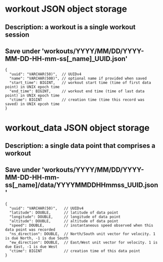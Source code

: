 # workout JSON object storage
## Description: a workout is a single workout session
## Save under 'workouts/YYYY/MM/DD/YYYY-MM-DD-HH-mm-ss[_name]_UUID.json'

    {
      "uuid": "VARCHAR(50)",  // UUIDv4
      "name": "VARCHAR(500)", // optional name if provided when saved
      "start_time": BIGINT,   // workout start time (time of first data point) in UNIX epoch time
      "end_time": BIGINT,     // workout end time (time of last data point) in UNIX epoch time
      "ctime": BIGINT         // creation time (time this record was saved) in UNIX epcoh time
    }

# workout_data JSON object storage
## Description: a single data point that comprises a workout
## Save under 'workouts/YYYY/MM/DD/YYYY-MM-DD-HH-mm-ss[_name]/data/YYYYMMDDHHmmss_UUID.json'

    {
      "uuid": "VARCHAR(50)",   // UUIDv4
      "latitude": DOUBLE,      // latitude of data point
      "longitude": DOUBLE,     // longitude of data point
      "altitude": DOUBLE,      // altitude of data point
      "speed": DOUBLE,         // instantaneous speed observed when this data point was recorded
      "ns_direction": DOUBLE,  // North/South unit vector for velocity. 1 is due North, -1 is due South
      "ew_direction": DOUBLE,  // East/West unit vector for velocity. 1 is due East, -1 is due West
      "ctime": BIGINT          // creation time of this data point
    }
